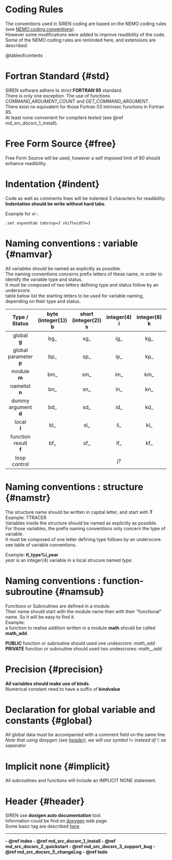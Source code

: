 # Coding Rules

The conventions used in SIREN coding are based on the NEMO coding rules
(see [NEMO coding
conventions](http://www.nemo-ocean.eu/content/download/15483/73221/file/NEMO_coding.conv_v3.pdf)).<br/>
However some modifications were added to improve readibility of the code.<br/>
Some of the NEMO coding rules are reminded here, and extensions are described.

@tableofcontents

# Fortran Standard {#std}

SIREN software adhere to strict __FORTRAN 95__ standard.<br/>
There is only one exception. The use of functions _COMMAND_ARGUMENT_COUNT_ and
_GET_COMMAND_ARGUMENT_.<br/>
There exist no equivalent for those Fortran 03 intrinsec functions in Fortran
95.<br/> At least none convenient for compilers tested (see @ref md_src_docsrc_1_install).

#  Free Form Source {#free}
Free Form Source will be used, however a self imposed limit of 80 should
enhance readibility.

#  Indentation {#indent}
Code as well as comments lines will be indented 3 characters for readibility.<br/>
__Indentation should be write without hard tabs__.

Example for vi  :
~~~~~~~~~~~~~~~~~~~~~
:set expandtab tabstop=3 shiftwidth=3
~~~~~~~~~~~~~~~~~~~~~

#  Naming conventions : variable {#namvar}
All variables should be named as explicitly as possible.<br/>
The naming conventions concerns prefix letters of these name, in order to
identify the variable type and status.<br/> It must be composed of two
letters defining type and status follow by an underscore.<br/>
table below list the starting letters to be used for variable naming,
depending on their type and status.

 | Type / Status     | byte (integer(1)) <br/> __b__ | short (integer(2)) <br/> __s__ | integer(4) <br/> __i__  | integer(8) <br/> __k__ | real(4) <br/> __r__ | real(8) <br/> __d__ | logical <br/> __l__ | character <br/> __c__ | complex <br/> __y__ | structure <br/> __t__  |
 | :----:            | :----: | :----: | :----: | :----: | :----: | :----: | :----: | :----: | :----: | :----: |
 |global <br/> __g__           | bg_  | sg_  | ig_  | kg_  | rg_  | dg_  | lg_  | cg_  | yg_  | tg_  |
 |global parameter <br/> __p__ | bp_  | sp_  | ip_  | kp_  | rp_  | dp_  | lp_  | cp_  | yp_  | tp_  |
 |module <br/> __m__           | bm_  | sm_  | im_  | km_  | rm_  | dm_  | lm_  | cm_  | ym_  | tm_  |
 |namelist <br/> __n__         | bn_  | sn_  | in_  | kn_  | rn_  | dn_  | ln_  | cn_  | yn_  | tn_  |
 |dummy argument <br/> __d__   | bd_  | sd_  | id_  | kd_  | rd_  | dd_  | ld_  | cd_  | yd_  | td_  |
 |local <br/> __l__            | bl_  | sl_  | il_  | kl_  | rl_  | dl_  | ll_  | cl_  | yl_  | tl_  |
 |function result <br/> __f__  | bf_  | sf_  | if_  | kf_  | rf_  | df_  | lf_  | cf_  | yf_  | tf_  |
 |loop control                 |      |      | j?   |      |      |      |      |      |      |      |

# Naming conventions : structure {#namstr}
The structure name should be written in capital letter, and start with
__T__<br/> Example: TTRACER <br/>
Variables inside the structure should be named as explicitly as possible.<br/>
For those variables, the prefix naming conventions only concern the type of variable.<br/>
It must be composed of one letter defining type follows by an
underscore.<br/>
see table of variable conventions.<br/>

Example: __tl\_type\%i\_year__<br/> _year_ is an integer(4) variable in a local strucure
named _type_. <br/>

# Naming conventions : function-subroutine {#namsub}
Functions or Subroutines are defined in a module.<br/>
Their name should start with the module name then with their "functional" name. So it will be
easy to find it.<br/>
Example:<br/> a function to realise addition written in a module
__math__ should be called __math\_add__.<br/>

__PUBLIC__  function or subroutine should used one undescrore: _math_add_<br/>
__PRIVATE__ function or subroutine should used two undescrores: _math__add_<br/>

# Precision {#precision}
__All variables should make use of kinds__.<br/>
Numerical constant need to have a suffix of __kindvalue__

# Declaration for global variable and constants {#global}
All global data must be accompanied with a comment field on the same
line.<br/>
_Note that using doxygen (see [header](#header)), we will use symbol !< instead of !: as separator_

# Implicit none {#implicit}
All subroutines and functions will include an IMPLICIT NONE statement.

# Header {#header}

SIREN use __doxigen auto documentation__ tool.<br/>
Information could be find on
[doxygen](http://www.stack.nl/~dimitri/doxygen/index.html) web page.<br/>
Some basic tag are described
[here](http://www.msg.chem.iastate.edu/gamess/DoxygenRules.oct10.pdf).

 <HR>
   <b>
   - @ref index
   - @ref md_src_docsrc_1_install
   - @ref md_src_docsrc_2_quickstart
   - @ref md_src_docsrc_3_support_bug
   - @ref md_src_docsrc_5_changeLog
   - @ref todo
   </b>
